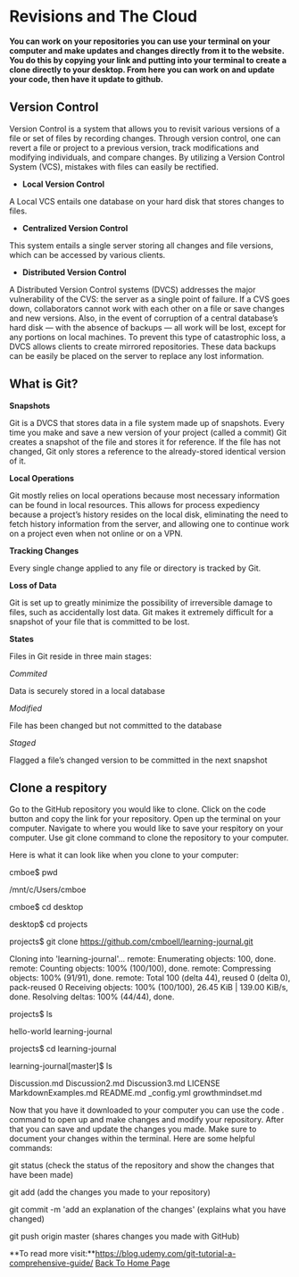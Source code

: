 # Revisions and The Cloud

**You can work on your repositories you can use your terminal on your computer and make updates and changes directly from it to the website. You do this by copying your link and putting into your terminal to create a clone directly to your desktop. From here you can work on and update your code, then have it update to github.**

## Version Control

Version Control is a system that allows you to revisit various versions of a file or set of files by recording changes. Through version control, one can revert a file or project to a previous version, track modifications and modifying individuals, and compare changes. By utilizing a Version Control System (VCS), mistakes with files can easily be rectified.

- **Local Version Control**

A Local VCS entails one database on your hard disk that stores changes to files.

- **Centralized Version Control**

This system entails a single server storing all changes and file versions, which can be accessed by various clients.

- **Distributed Version Control**

A Distributed Version Control systems (DVCS) addresses the major vulnerability of the CVS: the server as a single point of failure. If a CVS goes down, collaborators cannot work with each other on a file or save changes and new versions. Also, in the event of corruption of a central database’s hard disk — with the absence of backups — all work will be lost, except for any portions on local machines.
To prevent this type of catastrophic loss, a DVCS allows clients to create mirrored repositories. These data backups can be easily be placed on the server to replace any lost information.

## What is Git?
**Snapshots**

Git is a DVCS that stores data in a file system made up of snapshots. Every time you make and save a new version of your project (called a commit) Git creates a snapshot of the file and stores it for reference. If the file has not changed, Git only stores a reference to the already-stored identical version of it.

**Local Operations**

Git mostly relies on local operations because most necessary information can be found in local resources. This allows for process expediency because a project’s history resides on the local disk, eliminating the need to fetch history information from the server, and allowing one to continue work on a project even when not online or on a VPN.

**Tracking Changes**

Every single change applied to any file or directory is tracked by Git.

**Loss of Data**

Git is set up to greatly minimize the possibility of irreversible damage to files, such as accidentally lost data. Git makes it extremely difficult for a snapshot of your file that is committed to be lost.

**States**

Files in Git reside in three main stages:

*Commited*

Data is securely stored in a local database

*Modified*

File has been changed but not committed to the database

*Staged*

Flagged a file’s changed version to be committed in the next snapshot

## Clone a respitory

Go to the GitHub repository  you would like to clone. Click on the code button and copy the link for your repository. Open up the terminal on your computer. Navigate to where you would like to save your respitory on your computer. Use git clone command to clone the repository to your computer.

Here is what it can look like when you clone to your computer:

cmboe$ pwd

/mnt/c/Users/cmboe

cmboe$ cd desktop

desktop$ cd projects

projects$ git clone https://github.com/cmboell/learning-journal.git

Cloning into 'learning-journal'...
remote: Enumerating objects: 100, done.
remote: Counting objects: 100% (100/100), done.
remote: Compressing objects: 100% (91/91), done.
remote: Total 100 (delta 44), reused 0 (delta 0), pack-reused 0
Receiving objects: 100% (100/100), 26.45 KiB | 139.00 KiB/s, done.
Resolving deltas: 100% (44/44), done.

projects$ ls

hello-world  learning-journal

projects$ cd learning-journal

learning-journal[master]$ ls

Discussion.md  Discussion2.md  Discussion3.md  LICENSE  MarkdownExamples.md  README.md  _config.yml  growthmindset.md

Now that you have it downloaded to your computer you can use the code . command to open up and make changes and modify your repository. After that you can save and update the changes you made. Make sure to document your changes within the terminal. Here are some helpful commands:

git status (check the status of the repository and show the changes that have been made)

git add (add the changes you made to your repository)

git commit -m 'add an explanation of the changes' (explains what you have changed)

git push origin master (shares changes you made with GitHub)


**To read more visit:**https://blog.udemy.com/git-tutorial-a-comprehensive-guide/
[Back To Home Page](/README.md)
